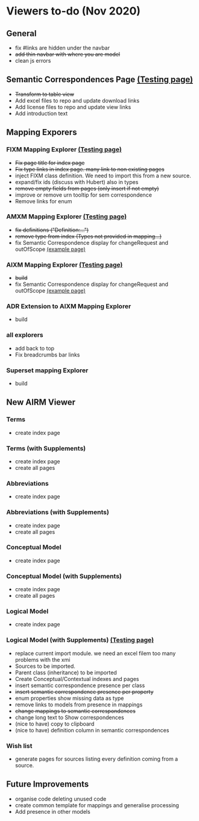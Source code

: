 # Viewers to-do (Nov 2020)

## General

* fix #links are hidden under the navbar
* ~~add thin navbar with where you are model~~
* clean js errors

## Semantic Correspondences Page [(Testing page)](https://fgraciani.github.io/connectedbyairm/developers/semantic-correspondences.html)

* ~~Transform to table view~~
* Add excel files to repo and update download links
* Add license files to repo and update view links
* Add introduction text

## Mapping Exporers

### FIXM Mapping Explorer [(Testing page)](https://fgraciani.github.io/connectedbyairm/developers/fixm-4.2.0-to-airm-1.0.0.html)

* ~~Fix page title for index page~~
* ~~Fix type links in index page. many link to non existing pages~~
* inject FIXM class definition. We need to import this from a new source.
* expand/fix ids (discuss with Hubert) also in types
* ~~remove empty fields from pages (only insert if not empty)~~
* improve or remove urn tooltip for sem correspondence
* Remove links for enum

### AMXM Mapping Explorer [(Testing page)](https://fgraciani.github.io/connectedbyairm/developers/amxm-2.0.0-to-airm-1.0.0.html)

* ~~fix definitions ("Definition:...")~~
* ~~remove type from index (Types not provided in mapping...)~~
* fix Semantic Correspondence display for changeRequest and outOfScope [(example page)](https://fgraciani.github.io/connectedbyairm/developers/amxm-2.0.0-to-airm-1.0.0/lahsotypBaseType.html#Other)

### AIXM Mapping Explorer [(Testing page)](https://fgraciani.github.io/connectedbyairm/developers/aixm-5.1.1-to-airm-1.0.0.html)

* ~~build~~
* fix Semantic Correspondence display for changeRequest and outOfScope [(example page)](https://fgraciani.github.io/connectedbyairm/developers/aixm-5.1.1-to-airm-1.0.0/CodeAerialRefuellingBaseType.html#OTHER)

### ADR Extension to AIXM Mapping Explorer

* build

### all explorers

* add back to top
* Fix breadcrumbs bar links

### Superset mapping Explorer

* build

## New AIRM Viewer

### Terms

* create index page

### Terms (with Supplements)

* create index page
* create all pages

### Abbreviations

* create index page

### Abbreviations (with Supplements)

* create index page
* create all pages

### Conceptual Model

* create index page

### Conceptual Model (with Supplements)

* create index page
* create all pages

### Logical Model

* create index page

### Logical Model (with Supplements) [(Testing page)](https://fgraciani.github.io/connectedbyairm/advanced-viewer/1.0.0/logical-model.html)

* replace current import module. we need an excel filem too many problems with the xmi
* Sources to be imported.
* Parent class (inheritance) to be imported
* Create Conceptual/Contextual indexes and pages
* insert semantic correspondence presence per class
* ~~insert semantic correspondence presence per property~~
* enum properties show missing data as type
* remove links to models from presence in mappings
* ~~change mappings to semantic correspondences~~
* change long text to Show correspondences
* (nice to have) copy to clipboard
* (nice to have) definition column in semantic correspondences

### Wish list

* generate pages for sources listing every definition coming from a source.

## Future Improvements

* organise code deleting unused code
* create common template for mappings and generalise processing
* Add presence in other models
